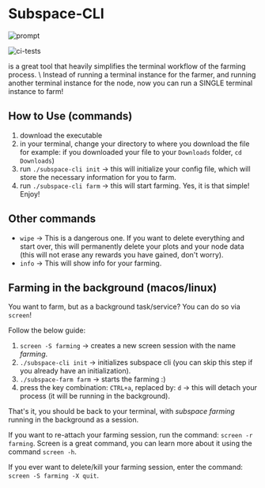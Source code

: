 # Subspace-CLI

![prompt](subspace-cli-prompt.png)

![ci-tests](https://github.com/github/docs/actions/workflows/ci-tests.yml/badge.svg)

is a great tool that heavily simplifies the terminal workflow of the farming process. \\
Instead of running a terminal instance for the farmer, and running another terminal instance for the node, now you can run a SINGLE terminal instance to farm!

## How to Use (commands)
1. download the executable
2. in your terminal, change your directory to where you download the file for example: if you downloaded your file to your `Downloads` folder, `cd Downloads`)
3. run `./subspace-cli init` -> this will initialize your config file, which will store the necessary information for you to farm.
4. run `./subspace-cli farm` -> this will start farming. Yes, it is that simple! Enjoy!

## Other commands
- `wipe` -> This is a dangerous one. If you want to delete everything and start over, this will permanently delete your plots and your node data (this will not erase any rewards you have gained, don't worry).
- `info` -> This will show info for your farming.

## Farming in the background (macos/linux)
You want to farm, but as a background task/service? You can do so via `screen`!

Follow the below guide:
1. `screen -S farming` -> creates a new screen session with the name *farming*.
2. `./subspace-cli init` -> initializes subspace cli (you can skip this step if you already have an initialization). 
3. `./subspace-farm farm` -> starts the farming :)
4. press the key combination: `CTRL+a`, replaced by: `d` -> this will detach your process (it will be running in the background).

That's it, you should be back to your terminal, with *subspace farming* running in the background as a session.

If you want to re-attach your farming session, run the command: `screen -r farming`.
Screen is a great command, you can learn more about it using the command `screen -h`.

If you ever want to delete/kill your farming session, enter the command: `screen -S farming -X quit`.
